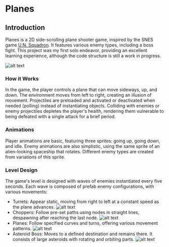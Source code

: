# Planes

## Introduction
Planes is a 2D side-scrolling plane shooter game, inspired by the SNES game [U.N. Squadron](https://es.wikipedia.org/wiki/U.N._Squadron). It features various enemy types, including a boss fight. This project was my first solo endeavor, providing an excellent learning experience, although the code structure is still a work in progress.

![alt text](https://drive.google.com/file/d/1zi93IClCxb0DSpAtWPzPd9dBNXqf5_HY/view?usp=drive_link.gif "Demo")

### How it Works
In the game, the player controls a plane that can move sideways, up, and down. The environment moves from left to right, creating an illusion of movement. Projectiles are preloaded and activated or deactivated when needed (polling) instead of instantiating objects. Colliding with enemies or enemy projectiles depletes the player's health, rendering them vulnerable to being defeated with a single attack for a brief period.

### Animations
Player animations are basic, featuring three sprites: going up, going down, and idle. Enemy animations are also simplistic, using the same sprite of an alien-looking spaceship that rotates. Different enemy types are created from variations of this sprite.

### Level Design
The game's level is designed with waves of enemies instantiated every five seconds. Each wave is composed of prefab enemy configurations, with various movements:
- Turrets: Appear static, moving from right to left at a constant speed as the plane advances.
![alt text](https://drive.google.com/file/d/1F4Ag-KtJj7E2mcrVB-VDgFS-24Vh6A3_/view?usp=drive_link.gif "SampleAnimation")
- Choppers: Follow pre-set paths using nodes in straight lines, despawning after reaching the last node.
![alt text](https://drive.google.com/file/d/1w2kCBOmblFi8puVC0Os5TKea8CpoTEGq/view?usp=drive_link.gif "SampleAnimation")
- Planes: Follow specified curves and turns, offering various movement patterns.
![alt text](https://drive.google.com/file/d/1qOOg9QY8Q8O2MnRF3GjUpPl4TUaj60xM/view?usp=drive_link.gif "SampleAnimation")
- Asteroid Boss: Moves to a defined destination and remains there. It consists of large asteroids with rotating and orbiting parts.
![alt text](https://drive.google.com/file/d/1KamKfZffhWK559rKb3OGHJy-tF5u5xOt/view?usp=drive_link.gif "SampleAnimation")
